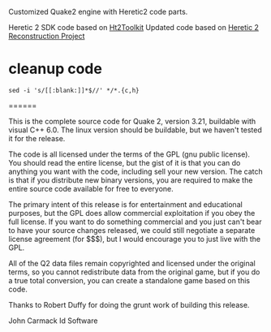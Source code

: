 Customized Quake2 engine with Heretic2 code parts.

Heretic 2 SDK code based on [Ht2Toolkit](https://www.quaddicted.com/files/idgames2/planetquake/hereticii/files/Ht2Toolkit_v1.06.exe)
Updated code based on [Heretic 2 Reconstruction Project](https://github.com/jmarshall23/Heretic2/tree/Engine-DLL)

# cleanup code
```shell
sed -i 's/[[:blank:]]*$//' */*.{c,h}
```

======

This is the complete source code for Quake 2, version 3.21, buildable with
visual C++ 6.0.  The linux version should be buildable, but we haven't
tested it for the release.

The code is all licensed under the terms of the GPL (gnu public license).
You should read the entire license, but the gist of it is that you can do
anything you want with the code, including sell your new version.  The catch
is that if you distribute new binary versions, you are required to make the
entire source code available for free to everyone.

The primary intent of this release is for entertainment and educational
purposes, but the GPL does allow commercial exploitation if you obey the
full license.  If you want to do something commercial and you just can't bear
to have your source changes released, we could still negotiate a separate
license agreement (for $$$), but I would encourage you to just live with the
GPL.

All of the Q2 data files remain copyrighted and licensed under the
original terms, so you cannot redistribute data from the original game, but if
you do a true total conversion, you can create a standalone game based on
this code.

Thanks to Robert Duffy for doing the grunt work of building this release.

John Carmack
Id Software


